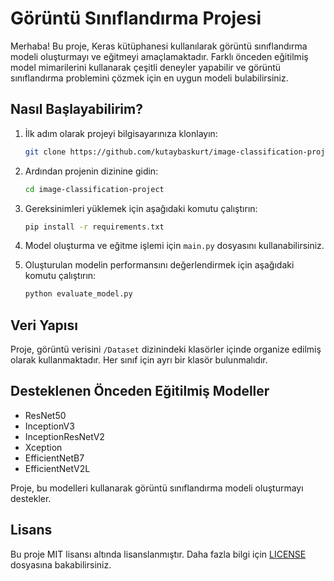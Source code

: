 # Görüntü Sınıflandırma Projesi

Merhaba! Bu proje, Keras kütüphanesi kullanılarak görüntü sınıflandırma modeli oluşturmayı ve eğitmeyi amaçlamaktadır. Farklı önceden eğitilmiş model mimarilerini kullanarak çeşitli deneyler yapabilir ve görüntü sınıflandırma problemini çözmek için en uygun modeli bulabilirsiniz.

## Nasıl Başlayabilirim?

1. İlk adım olarak projeyi bilgisayarınıza klonlayın:

    ```bash
    git clone https://github.com/kutaybaskurt/image-classification-project.git
    ```

2. Ardından projenin dizinine gidin:

    ```bash
    cd image-classification-project
    ```

3. Gereksinimleri yüklemek için aşağıdaki komutu çalıştırın:

    ```bash
    pip install -r requirements.txt
    ```

4. Model oluşturma ve eğitme işlemi için `main.py` dosyasını kullanabilirsiniz.

5. Oluşturulan modelin performansını değerlendirmek için aşağıdaki komutu çalıştırın:

    ```bash
    python evaluate_model.py
    ```

## Veri Yapısı

Proje, görüntü verisini `/Dataset` dizinindeki klasörler içinde organize edilmiş olarak kullanmaktadır. Her sınıf için ayrı bir klasör bulunmalıdır.

## Desteklenen Önceden Eğitilmiş Modeller

- ResNet50
- InceptionV3
- InceptionResNetV2
- Xception
- EfficientNetB7
- EfficientNetV2L

Proje, bu modelleri kullanarak görüntü sınıflandırma modeli oluşturmayı destekler.

## Lisans

Bu proje MIT lisansı altında lisanslanmıştır. Daha fazla bilgi için [LICENSE](LICENSE) dosyasına bakabilirsiniz.
